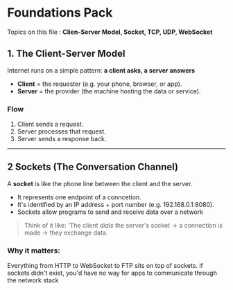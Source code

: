 Foundations Pack
==================

Topics on this file : **Clien-Server Model, Socket, TCP, UDP, WebSocket**


## 1. The Client-Server Model 
Internet runs on a simple pattern: **a client asks, a server answers**

- **Client** = the requester (e.g. your phone, browser, or app).
- **Server** = the provider (the machine hosting the data or service).

### Flow
1. Client sends a request.
2. Server processes that request.
3. Server sends a response back.
---

## 2 Sockets (The Conversation Channel)
A **socket** is like the phone line between the client and the server.

- It represents one endpoint of a conncetion.
- It's identified by an IP address + port number (e.g. 192.168.0.1:8080).
- Sockets allow programs to send and receive data over a network

> Think of it like: 'The client *dials* the server's socket -> a connection is made -> they exchange data.

### Why it matters:
Everything from HTTP to WebSocket to FTP sits on top of sockets.
if sockets didn't exist, you'd have no way for apps to communicate through the network stack